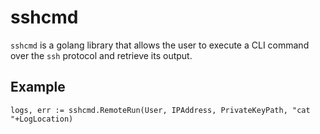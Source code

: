 # sshcmd
`sshcmd` is a golang library that allows the user to execute a CLI command over the `ssh` protocol and retrieve its output.

## Example
```
logs, err := sshcmd.RemoteRun(User, IPAddress, PrivateKeyPath, "cat "+LogLocation)
```
